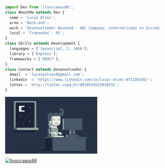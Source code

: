 ```js
import Dev from 'lluuccaass88';
class AboutMe extends Dev {
  name = 'Lucas Alves';
  area = 'Back-end';
  work = 'Desenvolvedor Backend - DBC Company, internalizado no Sicredi';
  local = 'Tramandaí - RS';
}
class Skills extends Development {
  languages = ['Javascript, C, JAVA'];
  library = ['Express'];
  frameworks = ['REACT'];
}
class Contact extends Desenvolvedor {
  email  = 'lucaspalves8@gmail.com';
  linkedin  = 'https://www.linkedin.com/in/lucas-alves-071189185/';
  lattes = 'http://lattes.cnpq.br/8810544522018532';
}
```
<img alt="Night Coding" src="https://raw.githubusercontent.com/AVS1508/AVS1508/master/assets/Night-Coding.gif" align="center"/>

[![lluuccaass88](https://github-readme-stats.vercel.app/api/top-langs/?username=lluuccaass88&hide=html&layout=compact&theme=dark)](https://github.com/lluuccaass88/)
